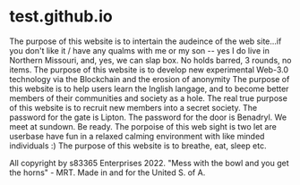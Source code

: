 # test.github.io
The purpose of this website is to intertain the audeince of the web site...if you don't like it / have any qualms with me or my son -- yes I do live in Northern Missouri, and, yes, we can slap box. No holds barred, 3 rounds, no items.
The purpose of this website is to develop new experimental Web-3.0 technology via the Blockchain and the erosion of anonymity
The purpose of this website is to help users learn the Inglish langage, and to become better members of their communities and society as a hole.
The real true purpose of this website is to recruit new members into a secret society. The password for the gate is Lipton. The password for the door is Benadryl. We meet at sundown. Be ready.
The porpoise of this web sight is two let are userbase have fun in a relaxed calming environment with like minded individuals :)
The purpose of this website is to breathe, eat, sleep etc.

All copyright by s83365 Enterprises 2022. "Mess with the bowl and you get the horns" - MRT. Made in and for the United S. of A.
